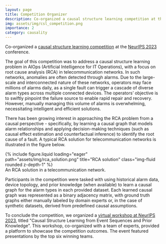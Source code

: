 ```yaml
---
layout: page
title: Competition Organizer
description: Co-organized a causal structure learning competition at the NeurIPS 2023 conference.
img: assets/img/csl_competition.png
importance: 2
category: causality
---
```


Co-organized a [causal structure learning competition](https://gcastle-hub.github.io/csl-competition/) at the [NeurIPS 2023](https://nips.cc/virtual/2023/competition/66582) conference.

The goal of this competition was to address a causal structure learning problem in AIOps (Artificial Intelligence for IT Operations), with a focus on root cause analysis (RCA) in telecommunication networks. In such networks, anomalies are often detected through alarms. Due to the large-scale and interconnected nature of these networks, operators may face millions of alarms daily, as a single fault can trigger a cascade of diverse alarm types across multiple connected devices. The operators’ objective is to swiftly pinpoint the failure source to enable rapid repair and recovery. However, manually managing this volume of alarms is overwhelming, necessitating intelligent and efficient solutions.

There has been growing interest in approaching the RCA problem from a causal perspective - specifically, by learning a causal graph that models alarm relationships and applying decision-making techniques (such as causal effect estimation and counterfactual inference) to identify the root cause of a fault. A typical RCA solution for telecommunication networks is illustrated in the figure below.

<div class="row">
    <div class="col-sm mt-3 mt-md-0">
        {% include figure.liquid loading="eager" path="assets/img/rca_solution.png" title="RCA solution" class="img-fluid rounded z-depth-1" %}
    </div>
</div>
<div class="caption">
    An RCA solution in a telecommunication network.
</div>

Participants in the competition were tasked with using historical alarm data, device topology, and prior knowledge (when available) to learn a causal graph for the alarm types in each provided dataset. Each learned causal graph was represented as a binary adjacency matrix, with ground truth graphs either manually labeled by domain experts or, in the case of synthetic datasets, derived from predefined causal assumptions.

To conclude the competition, we organized a [virtual workshop at NeurIPS 2023](https://nips.cc/virtual/2023/competition/66582), titled "Causal Structure Learning from Event Sequences and Prior Knowledge". This workshop, co-organized with a team of experts, provided a platform to showcase the competition outcomes. The event featured presentations by the top six winning teams.
